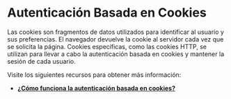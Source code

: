 # Autenticación Basada en Cookies

Las cookies son fragmentos de datos utilizados para identificar al usuario y sus preferencias. El navegador devuelve la cookie al servidor cada vez que se solicita la página. Cookies específicas, como las cookies HTTP, se utilizan para llevar a cabo la autenticación basada en cookies y mantener la sesión de cada usuario.

Visite los siguientes recursos para obtener más información:

- **[¿Cómo funciona la autenticación basada en cookies?](https://stackoverflow.com/questions/17769011/how-does-cookie-based-authentication-work)**
